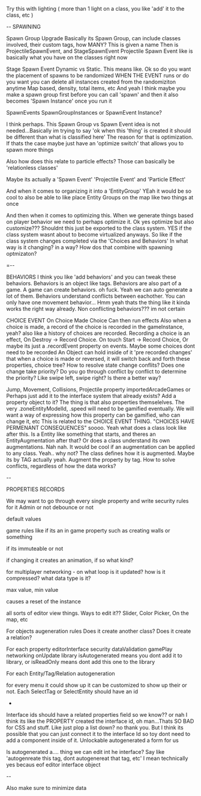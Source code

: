 Try this with lighting
( more than 1 light on a class, you like 'add' it to the class, etc )

--
SPAWNING

Spawn Group Upgrade
  Basically its Spawn Group, can include classes involved, their custom tags, how MANY? This is given a name
  Then is ProjectileSpawnEvent, and StageSpawnEvent
  Projectile Spawn Event like is basically what you have on the classes right now

Stage Spawn Event 
    Dynamic vs Static. This means like. Ok so do you want the placement of spawns to be randomized WHEN THE EVENT runs or do you want 
  you can delete all instances created from the randomiziton anytime
  Map based, density, total items, etc
And yeah I think maybe you make a spawn group first before you can call 'spawn'
  and then it also becomes 'Spawn Instance' once you run it
  
SpawnEvents
SpawnGroupInstances or SpawnEvent Instance?

I think perhaps. This Spawn Group vs Spawn Event idea is not needed...Basically im trying to say 'ok when this 'thing' is created it should be different than what is classified here' The reason for that is optimization. If thats the case maybe just have an 'optimize switch' that allows you to spawn more things

Also how does this relate to particle effects? Those can basically be 'relationless classes'
  
Maybe its actually a 'Spawn Event' 'Projectile Event' and 'Particle Effect'

And when it comes to organizing it into a 'EntityGroup' YEah it would be so cool to also be able to like place Entity Groups on the map like two things at once

And then when it comes to optimizing this. When we generate things based on player behavior we need to perhaps optimize it. Ok yes optimize but also customize??? Shouldnt this just be exported to the class system. YES if the class system wasnt about to become virtualized anyways. So like if the class system changes completed via the 'Choices and Behaviors' In what way is it changing? in a way? How dos that combine with spawning optmizaton?

=--


BEHAVIORS
  I think you like 'add behaviors' and you can tweak these behaviors. Behaviors is an object like tags. Behaviors are also part of a game. A game can create behaviors. oh fuck. Yeah we can auto generate a lot of them. Behaviors understand conflicts between eachother. You can only have one movement behavior... Hmm yeah thats the thing like it kinda works the right way already. 
  Non conflicting behaviors??? im not certain

CHOICE EVENT
  On Choice Made
    Choice Can then run effects
  Also when a choice is made, a record of the choice is recorded in the gameInstance, yeah?
  also like a history of choices are recorded.
  Recording a choice is an effect, On Destroy -> Record Choice. On touch Start -> Record Choice, Or maybe its just a .recordEvent property on events. Maybe some choices dont need to be recorded
  An Object  can hold inside of it 'pre recorded changes' that when a choice is made or reversed, it will switch back and forth these properties, choice tree?
  How to resolve state change conflits? Does one change take priority? Do you go through conflict by conflict to determine the priority? Like swipe left, swipe right? Is there a better way?

  Jump, Movement, Collisions, Projectile property importedArcadeGames
    or Perhaps just add it to the interface system that already exists? Add a property object to it?
    The thing is that also properties themselelves. The very .zoneEntityModelId, .speed will need to be gamified eventually. We will want a way of expressing how this property can be gamified, who can change it, etc
    This is related to the CHOICE EVENT THING. "CHOICES HAVE PERMENANT CONSEQUENCES"
    soooo. Yeah what does a class look like after this. Is a Entity like something that starts, and theres an EntityAugmentation after that? 
    Or does a class understand its own augmentations. Nah nah. It would be cool if an augmentation can be applied to any class. Yeah.. why not? The class defines how it is augmented. Maybe its by TAG actually yeah. 
    Augment the property by tag. How to solve conflicts, regardless of how the data works?


--

PROPERTIES RECORDS

We may want to go through every single property and write security rules for it
  Admin or not
  debounce or not

default values

game rules like if its an in game property such as creating walls or something

if its immuteable or not

if changing it creates an animation, if so what kind?

for multiplayer networking - on what loop is it updated? how is it compressed? what data type is it?

max value, min value 

causes a reset of the instance

all sorts of editor view things. Ways to edit it?? Slider, Color Picker, On the map, etc

For objects
  augeneration rules
    Does it create another class?
    Does it create a relation?

For each property
  editorInterface
  security
  dataValidation
  gamePlay
  networking
  onUpdate
  library
    isAutogenerated means you dont add it to library, or isReadOnly means dont add this one to the library

For each Entity/Tag/Relation
  autogeneration

for every menu it could show up it can be customized to show up their or not. Each SelectTag or SelectEntity should have an id

-

Interface ids should have a related properties field so we know?? or nah I think its like the PROPERTY created the interface id, oh man...Thats SO BAD for CSS and stuff. Like just plop a list down? no thank you. But I think its possible that you can just connect it to the interface Id so toy dont need to add a component inside of it. Unlockable autogenerated a form for us

Is autogenerated a.... thing we can edit int he interface? Say like 'autogenreate this tag, dont autogenereat that tag, etc' I mean technically yes becaus eof editor interface object

--

Also make sure to minimize data